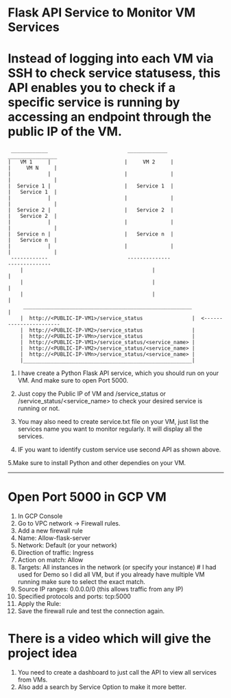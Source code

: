 # Flask API Service to Monitor VM Services
# Instead of logging into each VM via SSH to check service statusess, this API enables you to check if a specific service is running by accessing an endpoint through the public IP of the VM.

     ____________                          _____________                           ________________
    |   VM 1     |                        |     VM 2     |                         |     VM N     |
    |            |                        |              |                         |              |
    |  Service 1 |                        |   Service 1  |                         |   Service 1  |
    |            |                        |              |                         |              |
    |  Service 2 |                        |   Service 2  |                         |   Service 2  |
    |            |                        |              |                         |              |  
    |  Service n |                        |   Service n  |                         |   Service n  | 
    |            |                        |              |                         |              |
     ------------                          --------------                           --------------
        |                                          |                                       |
        |                                          |                                       |
        |                                          |                                       |
         _______________________________________________________                           |
        |  http://<PUBLIC-IP-VM1>/service_status                |  <-----------------------
        |  http://<PUBLIC-IP-VM2>/service_status                |
        |  http://<PUBLIC-IP-VMn>/service_status                |
        |  http://<PUBLIC-IP-VM1>/service_status/<service_name> |
        |  http://<PUBLIC-IP-VM2>/service_status/<service_name> |
        |  http://<PUBLIC-IP-VMn>/service_status/<service_name> |
        |_______________________________________________________|


1. I have create a Python Flask API service, which you should run on your VM. And make sure to open Port 5000.
2. Just copy the Public IP of VM and /service_status or /service_status/<service_name> to check your desired service is running or not.

3. You may also need to create service.txt file on your VM, just list the services name you want to monitor regularly. It will display all the services.
4. IF you want to identify custom service use second API as shown above.

5.Make sure to install Python and other dependies on your VM.

________________________________________________________________________________________________________________________________________________________

# Open Port 5000 in GCP VM

1. In GCP Console
2. Go to VPC network → Firewall rules.
3. Add a new firewall rule
4. Name: Allow-flask-server
5. Network: Default (or your network)
6. Direction of traffic: Ingress
7. Action on match: Allow
8. Targets: All instances in the network (or specify your instance) # I had used for Demo so I did all VM, but if you already have multiple VM running make sure to select the exact match.
9. Source IP ranges: 0.0.0.0/0 (this allows traffic from any IP)
10. Specified protocols and ports: tcp:5000
11. Apply the Rule:
12. Save the firewall rule and test the connection again.

# There is a video which will give the project idea

1. You need to create a dashboard to just call the API to view all services from VMs.
2. Also add a search by Service Option to make it more better.
